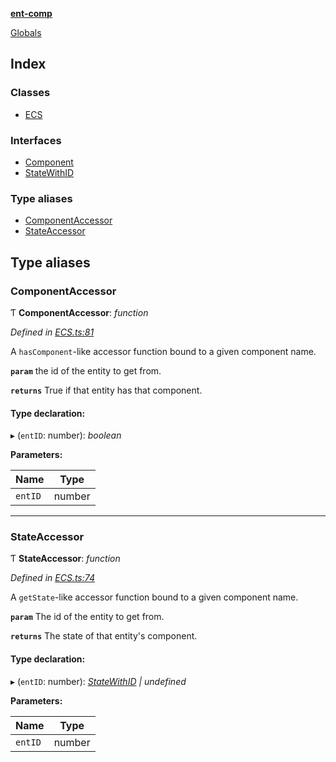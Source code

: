 **[ent-comp](README.md)**

[Globals](README.md)

## Index

### Classes

* [ECS](classes/ecs.md)

### Interfaces

* [Component](interfaces/component.md)
* [StateWithID](interfaces/statewithid.md)

### Type aliases

* [ComponentAccessor](README.md#componentaccessor)
* [StateAccessor](README.md#stateaccessor)

## Type aliases

###  ComponentAccessor

Ƭ **ComponentAccessor**: *function*

*Defined in [ECS.ts:81](https://github.com/PandawanFr/ent-comp/blob/67acdf0/src/ECS.ts#L81)*

A `hasComponent`-like accessor function bound to a given component name.

**`param`** the id of the entity to get from.

**`returns`** True if that entity has that component.

#### Type declaration:

▸ (`entID`: number): *boolean*

**Parameters:**

Name | Type |
------ | ------ |
`entID` | number |

___

###  StateAccessor

Ƭ **StateAccessor**: *function*

*Defined in [ECS.ts:74](https://github.com/PandawanFr/ent-comp/blob/67acdf0/src/ECS.ts#L74)*

A `getState`-like accessor function bound to a given component name.

**`param`** The id of the entity to get from.

**`returns`** The state of that entity's component.

#### Type declaration:

▸ (`entID`: number): *[StateWithID](interfaces/statewithid.md) | undefined*

**Parameters:**

Name | Type |
------ | ------ |
`entID` | number |